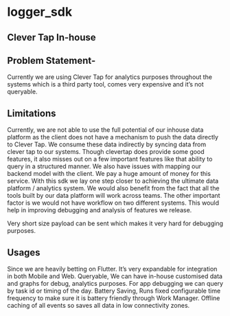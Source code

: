 # logger_sdk

## Clever Tap In-house

## Problem Statement-
Currently we are using Clever Tap for analytics purposes throughout the systems which is a third party tool, comes very expensive and it’s not queryable.

## Limitations

Currently, we are not able to use the full potential of our inhouse data platform as the client does not have a mechanism to push the data directly to Clever Tap.
We consume these data indirectly by syncing data from clever tap to our systems.
Though clevertap does provide some good features, it also misses out on a few important features like that ability to query in a structured manner. We also have issues with mapping our backend model with the client. We pay a huge amount of money for this service. With this sdk we lay one step closer to achieving the ultimate data platform / analytics system. We would also benefit from the fact that all the tools built by our data platform will work across teams. The other important factor is we would not have workflow on two different systems. This would help in improving debugging and analysis of features we release.

Very short size payload can be sent which makes it very hard for debugging purposes.

## Usages
Since we are heavily betting on Flutter. It’s very expandable for integration in  both Mobile and Web.
Queryable, We can have in-house customised data and graphs for debug, analytics purposes. For app debugging we can query by task id or timing of the day.
Battery Saving, Runs fixed configurable time frequency  to make sure it is battery friendly through Work Manager.
Offline caching of all events so saves all data in low connectivity zones.

